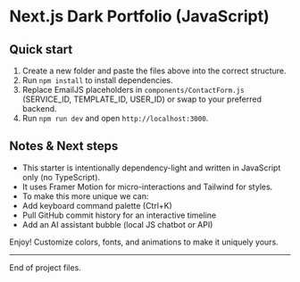 # Next.js Dark Portfolio (JavaScript)


## Quick start
1. Create a new folder and paste the files above into the correct structure.
2. Run `npm install` to install dependencies.
3. Replace EmailJS placeholders in `components/ContactForm.js` (SERVICE_ID, TEMPLATE_ID, USER_ID) or swap to your preferred backend.
4. Run `npm run dev` and open `http://localhost:3000`.


## Notes & Next steps
- This starter is intentionally dependency-light and written in JavaScript only (no TypeScript).
- It uses Framer Motion for micro-interactions and Tailwind for styles.
- To make this more unique we can:
- Add keyboard command palette (Ctrl+K)
- Pull GitHub commit history for an interactive timeline
- Add an AI assistant bubble (local JS chatbot or API)


Enjoy! Customize colors, fonts, and animations to make it uniquely yours.


---


End of project files.

